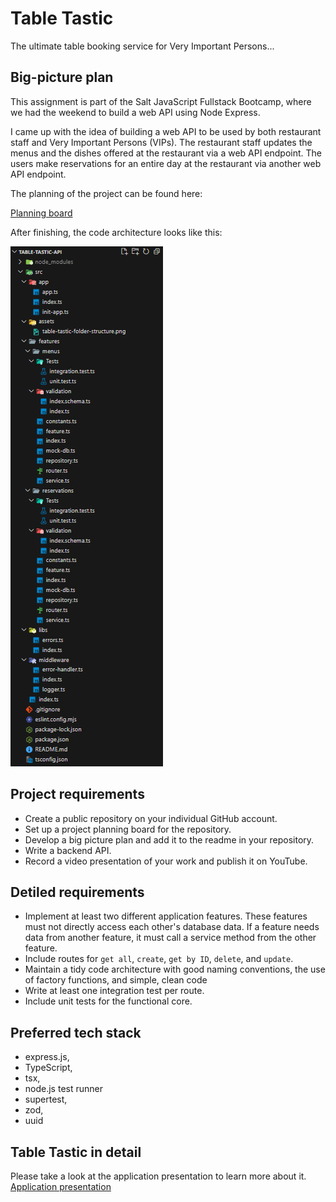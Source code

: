 # Table Tastic

The ultimate table booking service for Very Important Persons...

## Big-picture plan

This assignment is part of the Salt JavaScript Fullstack Bootcamp, where we had the weekend to build a web API using Node Express.

I came up with the idea of building a web API to be used by both restaurant staff and Very Important Persons (VIPs). The restaurant staff updates the menus and the dishes offered at the restaurant via a web API endpoint. The users make reservations for an entire day at the restaurant via another web API endpoint.

The planning of the project can be found here:

[Planning board](https://github.com/users/CarlUdo/projects/2/views/1)

After finishing, the code architecture looks like this:

![Code architecture](src/assets/table-tastic-folder-structure.png)

## Project requirements

- Create a public repository on your individual GitHub account.
- Set up a project planning board for the repository.
- Develop a big picture plan and add it to the readme in your repository.
- Write a backend API.
- Record a video presentation of your work and publish it on YouTube.

## Detiled requirements

- Implement at least two different application features. These features must not directly access each other's database data. If a feature needs data from another feature, it must call a service method from the other feature.
- Include routes for `get all`, `create`, `get by ID`, `delete`, and `update`.
- Maintain a tidy code architecture with good naming conventions, the use of factory functions, and simple, clean code
- Write at least one integration test per route.
- Include unit tests for the functional core.

## Preferred tech stack

- express.js,
- TypeScript,
- tsx,
- node.js test runner
- supertest,
- zod,
- uuid

## Table Tastic in detail

Please take a look at the application presentation to learn more about it. [Application presentation](https://youtu.be/BzWjhxE8Zr4)
